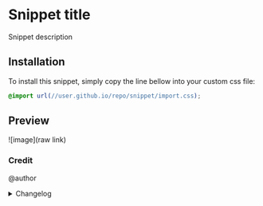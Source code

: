 # Snippet title
Snippet description

## Installation
To install this snippet, simply copy the line bellow into your custom css file:
```css
@import url(//user.github.io/repo/snippet/import.css);
```

## Preview
![image](raw link)

### Credit
@author

<details>
<summary>Changelog</summary>

## 1.0.0

- Initial release

</details>
